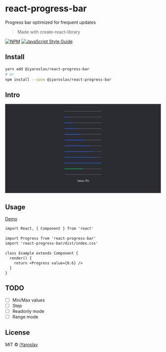 # react-progress-bar

Progress bar optimized for frequent updates

> Made with create-react-library

[![NPM](https://img.shields.io/npm/v/@iyaroslav/react-progress-bar.svg)](https://www.npmjs.com/package/@iyaroslav/react-progress-bar) [![JavaScript Style Guide](https://img.shields.io/badge/code_style-standard-brightgreen.svg)](https://standardjs.com)

## Install
```bash
yarn add @iyaroslav/react-progress-bar
# or
npm install --save @iyaroslav/react-progress-bar
```

## Intro

<p align="center">
  <img width="600" src="https://raw.githubusercontent.com/iYaroslav/react-progress-bar/master/media/example.png">
</p>

## Usage

[Demo](https://iyaroslav.github.io/react-progress-bar/)

```tsx
import React, { Component } from 'react'

import Progress from 'react-progress-bar'
import 'react-progress-bar/dist/index.css'

class Example extends Component {
  render() {
    return <Progress value={0.6} />
  }
}
```

## TODO
- [ ] Min/Max values
- [ ] Step
- [ ] Readonly mode
- [ ] Range mode

## License
MIT © [iYaroslav](https://github.com/iYaroslav)
